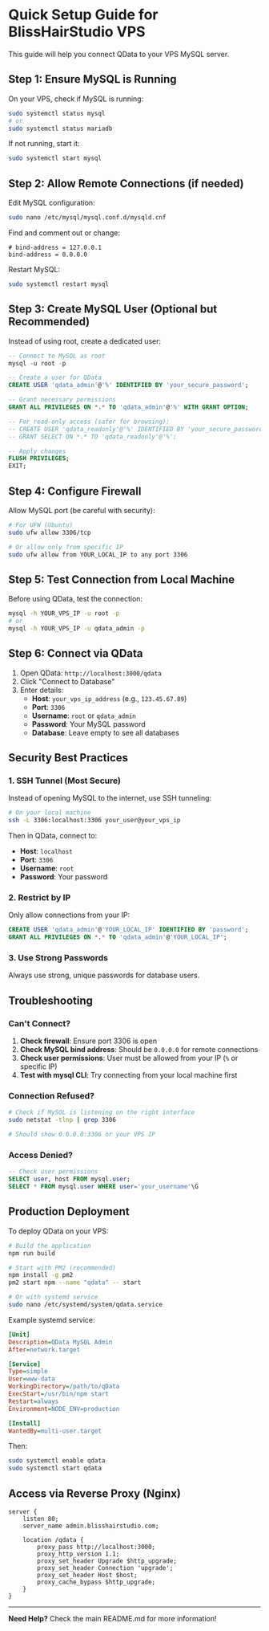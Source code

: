 # Quick Setup Guide for BlissHairStudio VPS

This guide will help you connect QData to your VPS MySQL server.

## Step 1: Ensure MySQL is Running

On your VPS, check if MySQL is running:

```bash
sudo systemctl status mysql
# or
sudo systemctl status mariadb
```

If not running, start it:

```bash
sudo systemctl start mysql
```

## Step 2: Allow Remote Connections (if needed)

Edit MySQL configuration:

```bash
sudo nano /etc/mysql/mysql.conf.d/mysqld.cnf
```

Find and comment out or change:

```
# bind-address = 127.0.0.1
bind-address = 0.0.0.0
```

Restart MySQL:

```bash
sudo systemctl restart mysql
```

## Step 3: Create MySQL User (Optional but Recommended)

Instead of using root, create a dedicated user:

```sql
-- Connect to MySQL as root
mysql -u root -p

-- Create a user for QData
CREATE USER 'qdata_admin'@'%' IDENTIFIED BY 'your_secure_password';

-- Grant necessary permissions
GRANT ALL PRIVILEGES ON *.* TO 'qdata_admin'@'%' WITH GRANT OPTION;

-- For read-only access (safer for browsing):
-- CREATE USER 'qdata_readonly'@'%' IDENTIFIED BY 'your_secure_password';
-- GRANT SELECT ON *.* TO 'qdata_readonly'@'%';

-- Apply changes
FLUSH PRIVILEGES;
EXIT;
```

## Step 4: Configure Firewall

Allow MySQL port (be careful with security):

```bash
# For UFW (Ubuntu)
sudo ufw allow 3306/tcp

# Or allow only from specific IP
sudo ufw allow from YOUR_LOCAL_IP to any port 3306
```

## Step 5: Test Connection from Local Machine

Before using QData, test the connection:

```bash
mysql -h YOUR_VPS_IP -u root -p
# or
mysql -h YOUR_VPS_IP -u qdata_admin -p
```

## Step 6: Connect via QData

1. Open QData: `http://localhost:3000/qdata`
2. Click "Connect to Database"
3. Enter details:
   - **Host**: `your_vps_ip_address` (e.g., `123.45.67.89`)
   - **Port**: `3306`
   - **Username**: `root` or `qdata_admin`
   - **Password**: Your MySQL password
   - **Database**: Leave empty to see all databases

## Security Best Practices

### 1. SSH Tunnel (Most Secure)

Instead of opening MySQL to the internet, use SSH tunneling:

```bash
# On your local machine
ssh -L 3306:localhost:3306 your_user@your_vps_ip
```

Then in QData, connect to:
- **Host**: `localhost`
- **Port**: `3306`
- **Username**: `root`
- **Password**: Your password

### 2. Restrict by IP

Only allow connections from your IP:

```sql
CREATE USER 'qdata_admin'@'YOUR_LOCAL_IP' IDENTIFIED BY 'password';
GRANT ALL PRIVILEGES ON *.* TO 'qdata_admin'@'YOUR_LOCAL_IP';
```

### 3. Use Strong Passwords

Always use strong, unique passwords for database users.

## Troubleshooting

### Can't Connect?

1. **Check firewall**: Ensure port 3306 is open
2. **Check MySQL bind address**: Should be `0.0.0.0` for remote connections
3. **Check user permissions**: User must be allowed from your IP (`%` or specific IP)
4. **Test with mysql CLI**: Try connecting from your local machine first

### Connection Refused?

```bash
# Check if MySQL is listening on the right interface
sudo netstat -tlnp | grep 3306

# Should show 0.0.0.0:3306 or your VPS IP
```

### Access Denied?

```sql
-- Check user permissions
SELECT user, host FROM mysql.user;
SELECT * FROM mysql.user WHERE user='your_username'\G
```

## Production Deployment

To deploy QData on your VPS:

```bash
# Build the application
npm run build

# Start with PM2 (recommended)
npm install -g pm2
pm2 start npm --name "qdata" -- start

# Or with systemd service
sudo nano /etc/systemd/system/qdata.service
```

Example systemd service:

```ini
[Unit]
Description=QData MySQL Admin
After=network.target

[Service]
Type=simple
User=www-data
WorkingDirectory=/path/to/qData
ExecStart=/usr/bin/npm start
Restart=always
Environment=NODE_ENV=production

[Install]
WantedBy=multi-user.target
```

Then:

```bash
sudo systemctl enable qdata
sudo systemctl start qdata
```

## Access via Reverse Proxy (Nginx)

```nginx
server {
    listen 80;
    server_name admin.blisshairstudio.com;

    location /qdata {
        proxy_pass http://localhost:3000;
        proxy_http_version 1.1;
        proxy_set_header Upgrade $http_upgrade;
        proxy_set_header Connection 'upgrade';
        proxy_set_header Host $host;
        proxy_cache_bypass $http_upgrade;
    }
}
```

---

**Need Help?** Check the main README.md for more information!
